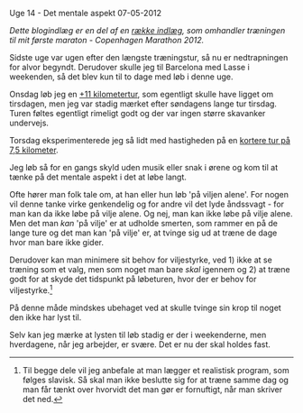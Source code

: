 Uge 14 - Det mentale aspekt
07-05-2012


*Dette blogindlæg er en del af en [række indlæg](/marathon.html), som omhandler træningen til mit første maraton - Copenhagen Marathon 2012.*

Sidste uge var ugen efter den længste træningstur, så nu er nedtrapningen for alvor begyndt. Derudover skulle jeg til Barcelona med Lasse i weekenden, så det blev kun til to dage med løb i denne uge.

Onsdag løb jeg en [+11 kilometertur](http://connect.garmin.com/activity/173933122), som egentligt skulle have ligget om tirsdagen, men jeg var stadig mærket efter søndagens lange tur tirsdag. Turen føltes egentligt rimeligt godt og der var ingen større skavanker undervejs.

Torsdag eksperimenterede jeg så lidt med hastigheden på en [kortere tur på 7,5 kilometer](http://connect.garmin.com/activity/174443501).

Jeg løb så for en gangs skyld uden musik eller snak i ørene og kom til at tænke på det mentale aspekt i det at løbe langt.

Ofte hører man folk tale om, at han eller hun løb 'på viljen alene'. For nogen vil denne tanke virke genkendelig og for andre vil det lyde åndssvagt - for man kan da ikke løbe på vilje alene. Og nej, man kan ikke løbe på vilje alene. Men det man *kan* 'på vilje' er at udholde smerten, som rammer en på de lange ture og det man kan 'på vilje' er, at tvinge sig ud at træne de dage hvor man bare ikke gider.

Derudover kan man minimere sit behov for viljestyrke, ved 1) ikke at se træning som et valg, men som noget man bare *skal* igennem og 2) at træne godt for at skyde det tidspunkt på løbeturen, hvor der er behov for viljestyrke.[^1]

På denne måde mindskes ubehaget ved at skulle tvinge sin krop til noget den ikke har lyst til.

Selv kan jeg mærke at lysten til løb stadig er der i weekenderne, men hverdagene, når jeg arbejder, er svære. Det er nu der skal holdes fast.

[^1]: Til begge dele vil jeg anbefale at man lægger et realistisk program, som følges slavisk. Så skal man ikke beslutte sig for at træne samme dag og man får tænkt over hvorvidt det man gør er fornuftigt, når man skriver det ned.
